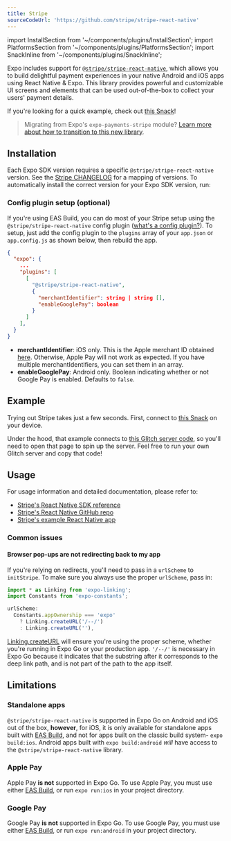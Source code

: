 ```yaml
---
title: Stripe
sourceCodeUrl: 'https://github.com/stripe/stripe-react-native'
---
```


import InstallSection from '~/components/plugins/InstallSection';
import PlatformsSection from '~/components/plugins/PlatformsSection';
import SnackInline from '~/components/plugins/SnackInline';

Expo includes support for [`@stripe/stripe-react-native`](https://github.com/stripe/stripe-react-native), which allows you to build delightful payment experiences in your native Android and iOS apps using React Native & Expo. This library provides powerful and customizable UI screens and elements that can be used out-of-the-box to collect your users' payment details.

If you're looking for a quick example, check out [this Snack](https://snack.expo.dev/@charliecruzan/stripe-react-native-example?platform=mydevice)!

> Migrating from Expo's `expo-payments-stripe` module? [Learn more about how to transition to this new library](https://github.com/expo/fyi/blob/master/payments-migration-guide.md#how-to-migrate-from-expo-payments-stripe-to-the-new-stripestripe-react-native-library).

<PlatformsSection android emulator ios simulator />

## Installation

Each Expo SDK version requires a specific `@stripe/stripe-react-native` version. See the [Stripe CHANGELOG](https://github.com/stripe/stripe-react-native/blob/master/CHANGELOG.md) for a mapping of versions. To automatically install the correct version for your Expo SDK version, run:

<InstallSection packageName="@stripe/stripe-react-native" href="https://github.com/stripe/stripe-react-native" />

### Config plugin setup (optional)

If you're using EAS Build, you can do most of your Stripe setup using the `@stripe/stripe-react-native` config plugin ([what's a config plugin?](/guides/config-plugins.md)). To setup, just add the config plugin to the `plugins` array of your `app.json` or `app.config.js` as shown below, then rebuild the app.

```json
{
  "expo": {
    ...
    "plugins": [
      [
        "@stripe/stripe-react-native",
        {
          "merchantIdentifier": string | string [],
          "enableGooglePay": boolean
        }
      ]
    ],
  }
}
```

- **merchantIdentifier**: iOS only. This is the Apple merchant ID obtained [here](https://stripe.com/docs/apple-pay?platform=react-native). Otherwise, Apple Pay will not work as expected. If you have multiple merchantIdentifiers, you can set them in an array.
- **enableGooglePay**: Android only. Boolean indicating whether or not Google Pay is enabled. Defaults to `false`.

## Example

Trying out Stripe takes just a few seconds. First, connect to [this Snack](https://snack.expo.dev/@charliecruzan/stripe-react-native-example?platform=mydevice) on your device.

Under the hood, that example connects to [this Glitch server code](https://glitch.com/edit/#!/expo-stripe-server-example), so you'll need to open that page to spin up the server. Feel free to run your own Glitch server and copy that code!

## Usage

For usage information and detailed documentation, please refer to:

- [Stripe's React Native SDK reference](https://stripe.dev/stripe-react-native/api-reference/index.html)
- [Stripe's React Native GitHub repo](https://github.com/stripe/stripe-react-native)
- [Stripe's example React Native app](https://github.com/stripe/stripe-react-native/tree/master/example)

### Common issues

#### Browser pop-ups are not redirecting back to my app

If you're relying on redirects, you'll need to pass in a `urlScheme` to `initStripe`. To make sure you always use the proper `urlScheme`, pass in:

```js
import * as Linking from 'expo-linking';
import Constants from 'expo-constants';

urlScheme:
  Constants.appOwnership === 'expo'
    ? Linking.createURL('/--/')
    : Linking.createURL(''),
```

[Linking.createURL](/versions/latest/sdk/linking.md#linkingcreateurlpath-options) will ensure you're using the proper scheme, whether you're running in Expo Go or your production app. `'/--/'` is necessary in Expo Go because it indicates that the substring after it corresponds to the deep link path, and is not part of the path to the app itself.

## Limitations

### Standalone apps

`@stripe/stripe-react-native` is supported in Expo Go on Android and iOS out of the box, **however**, for iOS, it is only available for standalone apps built with [EAS Build](/build/introduction.md), and not for apps built on the classic build system- `expo build:ios`. Android apps built with `expo build:android` _will_ have access to the `@stripe/stripe-react-native` library.

### Apple Pay

Apple Pay **is not** supported in Expo Go. To use Apple Pay, you must use either [EAS Build](/build/introduction.md), or run `expo run:ios` in your project directory.

### Google Pay

Google Pay **is not** supported in Expo Go. To use Google Pay, you must use either [EAS Build](/build/introduction.md), or run `expo run:android` in your project directory.
